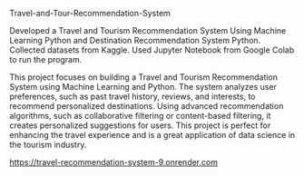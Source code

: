 Travel-and-Tour-Recommendation-System

Developed a Travel and Tourism Recommendation System Using Machine Learning Python and Destination Recommendation System Python. Collected datasets from Kaggle. Used Jupyter Notebook from Google Colab to run the program.

This project focuses on building a Travel and Tourism Recommendation System using Machine Learning and Python. The system analyzes user preferences, such as past travel history, reviews, and interests, to recommend personalized destinations. Using advanced recommendation algorithms, such as collaborative filtering or content-based filtering, it creates personalized suggestions for users. This project is perfect for enhancing the travel experience and is a great application of data science in the tourism industry.

https://travel-recommendation-system-9.onrender.com
